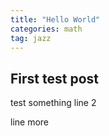 ```yaml
---
title: "Hello World"
categories: math
tag: jazz
---
```


## First test post
test something
line 2


line more